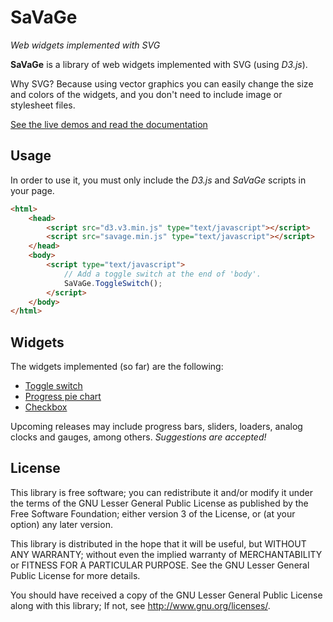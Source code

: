 SaVaGe
======

_Web widgets implemented with SVG_

**SaVaGe** is a library of web widgets implemented with SVG (using _D3.js_).

Why SVG? Because using vector graphics you can easily change the size and colors of the widgets, and you don't need to include image or stylesheet files.

[See the live demos and read the documentation](http://jfmdev.github.io/SaVaGe/ "SaVaGe - Web widgets with SVG")

Usage
-----

In order to use it, you must only include the _D3.js_ and _SaVaGe_  scripts in your page.

```html
<html>
    <head>
        <script src="d3.v3.min.js" type="text/javascript"></script>
        <script src="savage.min.js" type="text/javascript"></script>
    </head>
    <body>
        <script type="text/javascript">
            // Add a toggle switch at the end of 'body'.
            SaVaGe.ToggleSwitch();
        </script>
    </body>
</html>
```

Widgets
-------

The widgets implemented (so far) are the following:

* [Toggle switch](http://jfmdev.github.io/SaVaGe/docs/toggle-switch.html "SaVaGe - Toggle switch widget")
* [Progress pie chart](http://jfmdev.github.io/SaVaGe/docs/progress-pie-chart.html "SaVaGe - Progress pie chart widget")
* [Checkbox](http://jfmdev.github.io/SaVaGe/docs/checkbox.html "SaVaGe - Checkbox widget")

Upcoming releases may include progress bars, sliders, loaders, analog clocks and gauges, among others. _Suggestions are accepted!_

License
-------

This library is free software; you can redistribute it and/or
modify it under the terms of the GNU Lesser General Public
License as published by the Free Software Foundation; either
version 3 of the License, or (at your option) any later version.

This library is distributed in the hope that it will be useful,
but WITHOUT ANY WARRANTY; without even the implied warranty of
MERCHANTABILITY or FITNESS FOR A PARTICULAR PURPOSE.  See the GNU
Lesser General Public License for more details.

You should have received a copy of the GNU Lesser General Public
License along with this library; If not, see <http://www.gnu.org/licenses/>.
